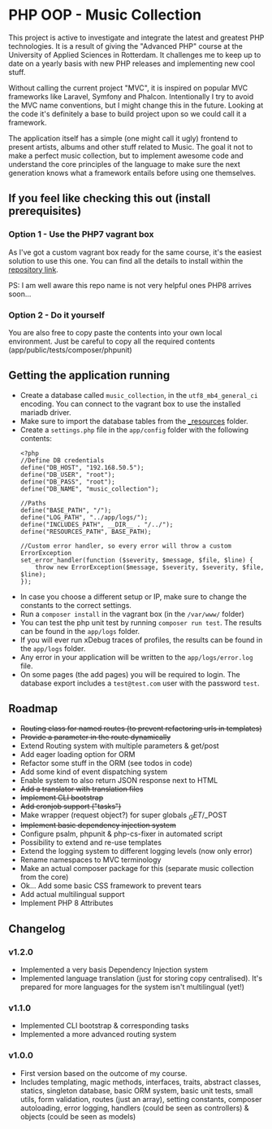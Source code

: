 # PHP OOP - Music Collection
This project is active to investigate and integrate the latest and greatest PHP
technologies. It is a result of giving the "Advanced PHP" course at the University
of Applied Sciences in Rotterdam. It challenges me to keep up to date on a yearly
basis with new PHP releases and implementing new cool stuff.

Without calling the current project "MVC", it is inspired on popular MVC frameworks
like Laravel, Symfony and Phalcon. Intentionally I try to avoid the MVC name 
conventions, but I might change this in the future. Looking at the code it's definitely
a base to build project upon so we could call it a framework.

The application itself has a simple (one might call it ugly) frontend to present
artists, albums and other stuff related to Music. The goal it not to make a perfect
music collection, but to implement awesome code and understand the core principles of
the language to make sure the next generation knows what a framework entails before
using one themselves.

## If you feel like checking this out (install prerequisites)
### Option 1 - Use the PHP7 vagrant box
As I've got a custom vagrant box ready for the same course, it's the easiest solution
to use this one. You can find all the details to install within the
[repository link](https://github.com/antwanvdm/php7-vagrant).

PS: I am well aware this repo name is not very helpful ones PHP8 arrives soon...

### Option 2 - Do it yourself
You are also free to copy paste the contents into your own local environment. Just be
careful to copy all the required contents (app/public/tests/composer/phpunit)

## Getting the application running
- Create a database called `music_collection`, in the `utf8_mb4_general_ci` encoding. You
can connect to the vagrant box to use the installed mariadb driver.
- Make sure to import the database tables from the [_resources](_resources) folder.
- Create a `settings.php` file in the `app/config` folder with the following contents:
    ```
    <?php
    //Define DB credentials
    define("DB_HOST", "192.168.50.5");
    define("DB_USER", "root");
    define("DB_PASS", "root");
    define("DB_NAME", "music_collection");
    
    //Paths
    define("BASE_PATH", "/");
    define("LOG_PATH", "../app/logs/");
    define("INCLUDES_PATH", __DIR__ . "/../");
    define("RESOURCES_PATH", BASE_PATH);
    
    //Custom error handler, so every error will throw a custom ErrorException
    set_error_handler(function ($severity, $message, $file, $line) {
        throw new ErrorException($message, $severity, $severity, $file, $line);
    });
    ```
- In case you choose a different setup or IP, make sure to change the constants
to the correct settings.
- Run a `composer install` in the vagrant box (in the `/var/www/` folder)
- You can test the php unit test by running `composer run test`. The results can
be found in the `app/logs` folder.
- If you will ever run xDebug traces of profiles, the results can be found in
the `app/logs` folder.
- Any error in your application will be written to the `app/logs/error.log` file.
- On some pages (the add pages) you will be required to login. The database export
includes a `test@test.com` user with the password `test`.

## Roadmap
- ~~Routing class for named routes (to prevent refactoring urls in templates)~~
- ~~Provide a parameter in the route dynamically~~
- Extend Routing system with multiple parameters & get/post
- Add eager loading option for ORM
- Refactor some stuff in the ORM (see todos in code)
- Add some kind of event dispatching system
- Enable system to also return JSON response next to HTML
- ~~Add a translator with translation files~~
- ~~Implement CLI bootstrap~~
- ~~Add cronjob support ("tasks")~~
- Make wrapper (request object?) for super globals $_GET/$_POST
- ~~Implement basic dependency injection system~~
- Configure psalm, phpunit & php-cs-fixer in automated script
- Possibility to extend and re-use templates
- Extend the logging system to different logging levels (now only error)
- Rename namespaces to MVC terminology
- Make an actual composer package for this (separate music collection from the core)
- Ok... Add some basic CSS framework to prevent tears
- Add actual multilingual support
- Implement PHP 8 Attributes

## Changelog
### v1.2.0
- Implemented a very basis Dependency Injection system
- Implemented language translation (just for storing copy centralised). It's prepared
for more languages for the system isn't multilingual (yet!)

### v1.1.0
- Implemented CLI bootstrap & corresponding tasks
- Implemented a more advanced routing system

### v1.0.0
- First version based on the outcome of my course.
- Includes templating, magic methods, interfaces, traits, abstract classes, statics,
singleton database, basic ORM system, basic unit tests, small utils, form validation,
routes (just an array), setting constants, composer autoloading, error logging,
handlers (could be seen as controllers) & objects (could be seen as models)
